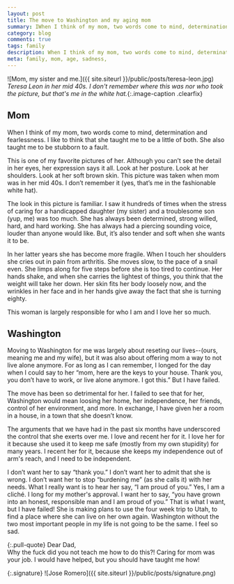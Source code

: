 ```yaml
---
layout: post
title: The move to Washington and my aging mom
summary: IWhen I think of my mom, two words come to mind, determination and fearless.
category: blog
comments: true
tags: family
description: When I think of my mom, two words come to mind, determination and fearless.
meta: family, mom, age, sadness,
---
```


![Mom, my sister and me.]({{ site.siteurl }}/public/posts/teresa-leon.jpg)
*Teresa Leon in her mid 40s. I don't remember where this was nor who took the picture, but that's me in the white hat.*{:.image-caption .clearfix}   


## Mom

When I think of my mom, two words come to mind, determination and fearlessness. I like to think that she taught me to be a little of both. She also taught me to be stubborn to a fault.

This is one of my favorite pictures of her. Although you can’t see the detail in her eyes, her expression says it all. Look at her posture. Look at her shoulders. Look at her soft brown skin. This picture was taken when mom was in her mid 40s. I don’t remember it (yes, that’s me in the fashionable white hat).

The look in this picture is familiar. I saw it hundreds of times when the stress of caring for a handicapped daughter (my sister) and a troublesome son (yup, me) was too much. She has always been determined, strong willed, hard, and hard working. She has always had a piercing sounding voice, louder than anyone would like. But, it’s also tender and soft when she wants it to be.

In her latter years she has become more fragile. When I touch her shoulders she cries out in pain from arthritis. She moves slow, to the pace of a snail even. She limps along for five steps before she is too tired to continue. Her hands shake, and when she carries the lightest of things, you think that the weight will take her down. Her skin fits her body loosely now, and the wrinkles in her face and in her hands give away the fact that she is turning eighty.

This woman is largely responsible for who I am and I love her so much.


## Washington

Moving to Washington for me was largely about reseting our lives--(ours, meaning me and my wife), but it was also about offering mom a way to not live alone anymore. For as long as I can remember, I longed for the day when I could say to her “mom, here are the keys to your house. Thank you, you don’t have to work, or live alone anymore. I got this.” But I have failed.

The move has been so detrimental for her. I failed to see that for her, Washington would mean loosing her home, her independence, her friends, control of her environment, and more. In exchange, I have given her a room in a house, in a town that she doesn’t know.

The arguments that we have had in the past six months have underscored the control that she exerts over me. I love and recent her for it. I love her for it because she used it to keep me safe (mostly from my own stupidity) for many years. I recent her for it, because she keeps my independence out of arm's reach, and I need to be independent.

I don’t want her to say “thank you.” I don’t want her to admit that she is wrong. I don’t want her to stop “burdening me” (as she calls it) with her needs. What I really want is to hear her say, “I am proud of you.” Yes, I am a cliché. I long for my mother's approval. I want her to say, “you have grown into an honest, responsible man and I am proud of you.” That is what I want, but I have failed! She is making plans to use the four week trip to Utah, to find a place where she can live on her own again. Washington without the two most important people in my life is not going to be the same. I feel so sad.

{:.pull-quote}
Dear Dad,   
Why the fuck did you not teach me how to do this?! Caring for mom was your job. I would have helped, but you should have taught me how!   

{:.signature}
![Jose Romero]({{ site.siteurl }}/public/posts/signature.png)
